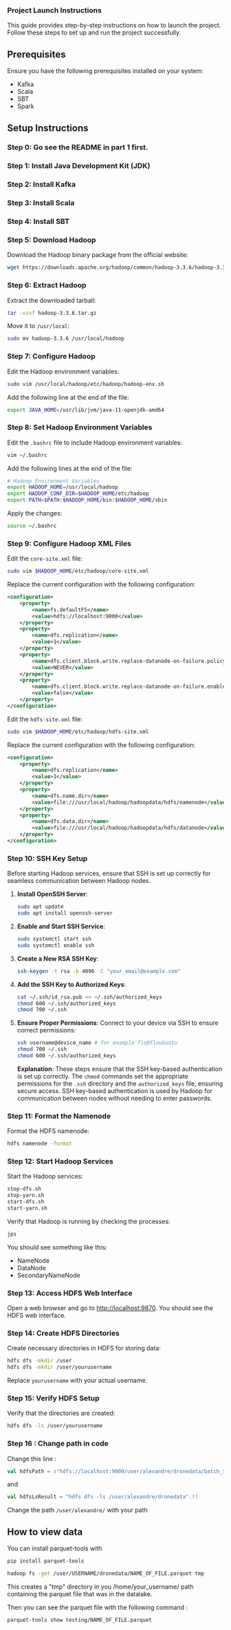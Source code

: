 ### Project Launch Instructions

This guide provides step-by-step instructions on how to launch the project. Follow these steps to set up and run the project successfully.

## Prerequisites

Ensure you have the following prerequisites installed on your system:

- Kafka
- Scala
- SBT
- Spark

## Setup Instructions

### Step 0: Go see the README in part 1 first.

### Step 1: Install Java Development Kit (JDK)

### Step 2: Install Kafka

### Step 3: Install Scala

### Step 4: Install SBT

### Step 5: Download Hadoop

Download the Hadoop binary package from the official website:

```sh
wget https://downloads.apache.org/hadoop/common/hadoop-3.3.6/hadoop-3.3.6.tar.gz
```

### Step 6: Extract Hadoop

Extract the downloaded tarball:

```sh
tar -xzvf hadoop-3.3.6.tar.gz
```

Move it to `/usr/local`:

```sh
sudo mv hadoop-3.3.6 /usr/local/hadoop
```

### Step 7: Configure Hadoop

Edit the Hadoop environment variables:

```sh
sudo vim /usr/local/hadoop/etc/hadoop/hadoop-env.sh
```

Add the following line at the end of the file:

```sh
export JAVA_HOME=/usr/lib/jvm/java-11-openjdk-amd64
```

### Step 8: Set Hadoop Environment Variables

Edit the `.bashrc` file to include Hadoop environment variables:

```sh
vim ~/.bashrc
```

Add the following lines at the end of the file:

```sh
# Hadoop Environment Variables
export HADOOP_HOME=/usr/local/hadoop
export HADOOP_CONF_DIR=$HADOOP_HOME/etc/hadoop
export PATH=$PATH:$HADOOP_HOME/bin:$HADOOP_HOME/sbin
```

Apply the changes:

```sh
source ~/.bashrc
```

### Step 9: Configure Hadoop XML Files

Edit the `core-site.xml` file:

```sh
sudo vim $HADOOP_HOME/etc/hadoop/core-site.xml
```

Replace the current configuration with the following configuration:

```xml
<configuration>
    <property>
        <name>fs.defaultFS</name>
        <value>hdfs://localhost:9000</value>
    </property>
    <property>
        <name>dfs.replication</name>
        <value>1</value>
    </property>
    <property>
        <name>dfs.client.block.write.replace-datanode-on-failure.policy</name>
        <value>NEVER</value>
    </property>
    <property>
        <name>dfs.client.block.write.replace-datanode-on-failure.enable</name>
        <value>false</value>
    </property>
</configuration>
```

Edit the `hdfs-site.xml` file:

```sh
sudo vim $HADOOP_HOME/etc/hadoop/hdfs-site.xml
```

Replace the current configuration with the following configuration:

```xml
<configuration>
    <property>
        <name>dfs.replication</name>
        <value>1</value>
    </property>
    <property>
        <name>dfs.name.dir</name>
        <value>file:///usr/local/hadoop/hadoopdata/hdfs/namenode</value>
    </property>
    <property>
        <name>dfs.data.dir</name>
        <value>file:///usr/local/hadoop/hadoopdata/hdfs/datanode</value>
    </property>
</configuration>
```

### Step 10: SSH Key Setup

Before starting Hadoop services, ensure that SSH is set up correctly for seamless communication between Hadoop nodes.

1. **Install OpenSSH Server**:
    ```sh
    sudo apt update
    sudo apt install openssh-server
    ```

2. **Enable and Start SSH Service**:
    ```sh
    sudo systemctl start ssh
    sudo systemctl enable ssh
    ```

3. **Create a New RSA SSH Key**:
    ```sh
    ssh-keygen -t rsa -b 4096 -C "your_email@example.com"
    ```

4. **Add the SSH Key to Authorized Keys**:
    ```sh
    cat ~/.ssh/id_rsa.pub >> ~/.ssh/authorized_keys
    chmod 600 ~/.ssh/authorized_keys
    chmod 700 ~/.ssh
    ```

5. **Ensure Proper Permissions**:
    Connect to your device via SSH to ensure correct permissions:
    ```sh
    ssh username@device_name # for example flo@floubuntu
    chmod 700 ~/.ssh
    chmod 600 ~/.ssh/authorized_keys
    ```

    **Explanation**: These steps ensure that the SSH key-based authentication is set up correctly. The `chmod` commands set the appropriate permissions for the `.ssh` directory and the `authorized_keys` file, ensuring secure access. SSH key-based authentication is used by Hadoop for communication between nodes without needing to enter passwords.

### Step 11: Format the Namenode

Format the HDFS namenode:

```sh
hdfs namenode -format
```

### Step 12: Start Hadoop Services

Start the Hadoop services:

```sh
stop-dfs.sh
stop-yarn.sh
start-dfs.sh
start-yarn.sh
```

Verify that Hadoop is running by checking the processes:

```sh
jps
```

You should see something like this:

- NameNode
- DataNode
- SecondaryNameNode

### Step 13: Access HDFS Web Interface

Open a web browser and go to [http://localhost:9870](http://localhost:9870). You should see the HDFS web interface.

### Step 14: Create HDFS Directories

Create necessary directories in HDFS for storing data:

```sh
hdfs dfs -mkdir /user
hdfs dfs -mkdir /user/yourusername
```

Replace `yourusername` with your actual username.

### Step 15: Verify HDFS Setup

Verify that the directories are created:

```sh
hdfs dfs -ls /user/yourusername
```

### Step 16 : Change path in code

Change this line :

```scala
val hdfsPath = s"hdfs://localhost:9000/user/alexandre/dronedata/batch_$batchId.parquet"
```
and
```scala
val hdfsLsResult = "hdfs dfs -ls /user/alexandre/dronedata".!!
```

Change the path ```/user/alexandre/``` with your path

## How to view data

You can install parquet-tools with 
```bash
pip install parquet-tools
```

```bash
hadoop fs -get /user/USERNAME/dronedata/NAME_OF_FILE.parquet tmp
```
This creates a "tmp" directory in you /home/your_username/ path containing the parquet file that was in the datalake.

Then you can see the parquet file with the following command :

```bash
parquet-tools show testing/NAME_OF_FILE.parquet
```